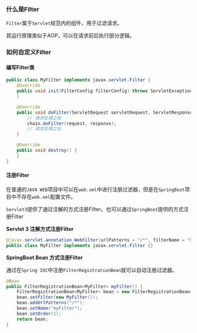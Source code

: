 ### 什么是Filter

`Filter`属于`Servlet`规范内的组件，用于过滤请求。

其运行原理类似于AOP，可以在请求前后执行部分逻辑。



### 如何自定义Filter

#### 编写Filter类

```java
public class MyFilter implements javax.servlet.Filter {
    @Override
    public void init(FilterConfig filterConfig) throws ServletException {
    }

    @Override
    public void doFilter(ServletRequest servletRequest, ServletResponse servletResponse, FilterChain chain) throws IOException, ServletException {
		// 请求处理之前
        chain.doFilter(request, response);
        // 请求处理之后
    }

    @Override
    public void destroy() {
    }
}
```

#### 注册Filter

在普通的`JAVA WEB`项目中可以在`web.xml`中进行注册过滤器，但是在`SpringBoot`项目中不存在`web.xml`配置文件。

`Servlet3`提供了通过注解的方式注册Filter。也可以通过`SpringBoot`提供的方式注册Filter

**Servlet 3 注解方式注册Filter**

```java
@javax.servlet.annotation.WebFilter(urlPatterns = "/*", filterName = "myFilter")
public class MyFilter implements javax.servlet.Filter {}
```

**SpringBoot Bean 方式注册Filter**

通过在`Spring IOC`中注册`FilterRegistrationBean`就可以自动注册过滤器。

```java
@Bean
public FilterRegistrationBean<MyFilter> myFilter() {
    FilterRegistrationBean<MyFilter> bean = new FilterRegistrationBean<>();
    bean.setFilter(new MyFilter());
    bean.addUrlPatterns("/*");
    bean.setName("myFilter");
    bean.setOrder(1);
    return bean;
}
```


